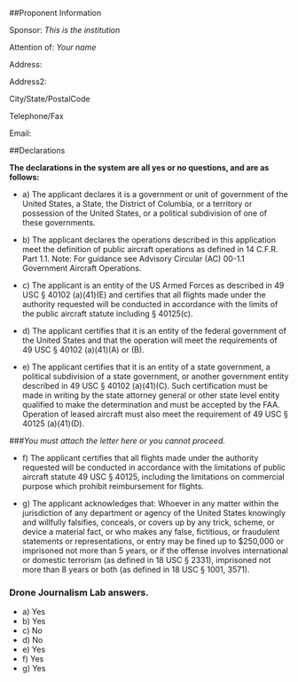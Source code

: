 ##Proponent Information

Sponsor: _This is the institution_

Attention of: _Your name_

Address:

Address2:

City/State/PostalCode

Telephone/Fax

Email:

##Declarations

__The declarations in the system are all yes or no questions, and are as follows:__

* a)  The applicant declares it is a government or unit of government of the United States, a State, the District of Columbia, or a territory or possession of the United States, or a political subdivision of one of these governments.
 
* b)  The applicant declares the operations described in this application meet the definition of public aircraft operations as defined in 14 C.F.R. Part 1.1. 
Note: For guidance see Advisory Circular (AC) 00-1.1 Government Aircraft Operations.
 
* c)  The applicant is an entity of the US Armed Forces as described in 49 USC § 40102 (a)(41)(E) and certifies that all flights made under the authority requested will be conducted in accordance with the limits of the public aircraft statute including § 40125(c).
 
* d)  The applicant certifies that it is an entity of the federal government of the United States and that the operation will meet the requirements of 49 USC § 40102 (a)(41)(A) or (B).
 
* e)  The applicant certifies that it is an entity of a state government, a political subdivision of a state government, or another government entity described in 49 USC § 40102 (a)(41)(C). Such certification must be made in writing by the state attorney general or other state level entity qualified to make the determination and must be accepted by the FAA. Operation of leased aircraft must also meet the requirement of 49 USC § 40125 (a)(41)(D).
 	
###_You must attach the letter here or you cannot proceed._
 
* f)   The applicant certifies that all flights made under the authority requested will be conducted in accordance with the limitations of public aircraft statute 49 USC § 40125, including the limitations on commercial purpose which prohibit reimbursement for flights.
 
* g)   The applicant acknowledges that: Whoever in any matter within the jurisdiction of any department or agency of the United States knowingly and willfully falsifies, conceals, or covers up by any trick, scheme, or device a material fact, or who makes any false, fictitious, or fraudulent statements or representations, or entry may be fined up to $250,000 or imprisoned not more than 5 years, or if the offense involves international or domestic terrorism (as defined in 18 USC § 2331), imprisoned not more than 8 years or both (as defined in 18 USC § 1001, 3571).

### Drone Journalism Lab answers.

* a) Yes
* b) Yes
* c) No
* d) No
* e) Yes
* f) Yes
* g) Yes